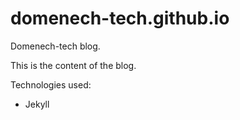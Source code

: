 # domenech-tech.github.io
Domenech-tech blog. 

This is the content of the blog.

Technologies used: 

* Jekyll
